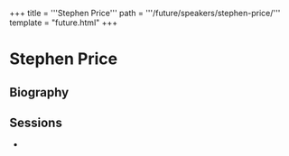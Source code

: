 +++
title = '''Stephen Price'''
path = '''/future/speakers/stephen-price/'''
template = "future.html"
+++

<h1>Stephen Price</h1>
<h2>Biography</h2>
<p></p>
<h2>Sessions</h2>
<ul><li><bound method Session.link of Session(data=SessionData(session_description='', session_end_date_time=datetime.datetime(2024, 7, 4, 10, 0), session_name='African American Worship Service - Stephen Price & Patrick Alston', session_start_date_time=datetime.datetime(2024, 7, 4, 9, 0), session_stub='3EE5BEF7-B352-4E09-B8F3-05B8C9AC55E9', speaker_category=['Organist', 'Organist'], speakers=['7A279D37-3665-4E27-B398-4F4810E48D5F', '49602732-9D3B-4CC8-913F-D3A41381D24E'], timezone_name='Pacific Time', updated_date=datetime.date(2023, 9, 4)), updated=False, deleted=False)></li>

